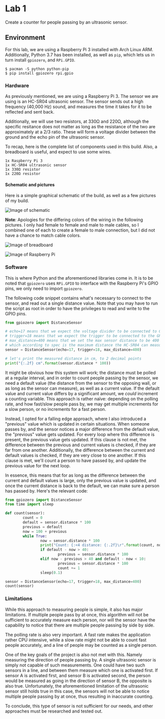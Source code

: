 # Lab 1
Create a counter for people passing by an ultrasonic sensor.

## Environment

For this lab, we are using a Raspberry Pi 3 installed with Arch Linux ARM.
Additionally, Python 3.7 has been installed, as well as `pip`, which lets us in turn install `gpiozero`, and `RPi.GPIO`.

```
$ pacman -S python python-pip
$ pip install gpiozero rpi.gpio
```

### Hardware

As previously mentioned, we are using a Raspberry Pi 3. The sensor we are using is an HC-SR04 ultrasonic sensor. 
The sensor sends out a high frequency (40,000 Hz) sound, and measures the time it takes for it to be reflected and sent back.

Additionally, we will use two resistors, at 330Ω and 220Ω, although the specific resitance does not matter
as long as the resistance of the two are approximately at a 2/3 ratio. 
These will form a voltage divider between the ground and the echo pin of the ultrasonic sensor.

To recap, here is the complete list of components used in this build. Also, a breadboard is useful, and expect to use some wires.

```
1x Raspberry Pi 3
1x HC-SR04 ultrasonic sensor
1x 330Ω resistor
1x 220Ω resistor
```

#### Schematic and pictures

Here is a simple graphical schematic of the build, as well as a few pictures of my build.

![Image of schematic](https://i.imgur.com/taGtrbJ.png)

**Note**: Apologies for the differing colors of the wiring in the following pictures. 
I only had female to female and male to male cables, so I combined one of each to create a female to male connection, 
but I did not have a chance to match cable colors.

![Image of breadboard](https://i.imgur.com/x92vYzz.jpg)

![Image of Raspberry Pi](https://i.imgur.com/VT5Q5my.jpg)

### Software

This is where Python and the aforementioned libraries come in. 
It is to be noted that `gpiozero` uses `RPi.GPIO` to interface with the Raspberry Pi's GPIO pins, we only need to import
`gpiozero`.

The following code snippet contains what's necessary to connect to the sensor, and read out a single distance value.
Note that you may have to run the script as root in order to have the privileges to read and write to the GPIO pins.

```python
from gpiozero import DistanceSensor

# echo=17 means that we expect the voltage divider to be connected to GPIO pin 17
# trigger=18 means that we expect the trigger to be connected to the GPIO pin 18
# max_distance=400 means that we set the max sensor distance to be 400 cm,
# which according to spec is the maximum distance the HC-SR04 can measure
sensor = DistanceSensor(echo=17, trigger=18, max_distance=400)

# let's print the measured distance in cm, to 2 decimal points
print("{:.2f} cm".format(sensor.distance * 100))
```

It might be obvious how this system will work; the distance must be polled at a regular interval,
and in order to count people passing by the sensor, we need a default value (the distance from the sensor to the opposing wall, 
or as long as the sensor can measure), as well as a current value. 
If the default value and current value differs by a significant amount, we *could* increment a counting variable.
This approach is rather naïve: depending on the polling rate, and how fast/slow people pass by, 
we may get multiple increments for a slow person, or no increments for a fast person. 

Instead, I opted for a falling edge approach, where I also introduced a "previous" value which is updated in certain situations.
When someone passes by, and the sensor notices a major difference from the default value, the "previous" value gets updated.
For every loop where this difference is present, the previous value gets updated.
If this clause is not met, the difference between the previous and current values is checked, if they are far from one another. 
Additionally, the difference between the current and default values is checked, if they are very close to one another.
If this clause is met, we'll count a person to have passed by, and update the previous value for the next loop.

In essence, this means that for as long as the difference between the current and default values is large, only the previous
value is updated, and once the current distance is back to the default, we can make sure a person has passed by. Here's the relevant code:

```python
from gpiozero import DistanceSensor
from time import sleep

def count(sensor):
        count = 0
        default = sensor.distance * 100
        previous = default
        now = 100 + previous
        while True:
                now = sensor.distance * 100
                print("Count: {:<4 distance: {:.2f}\r".format(count, now), end="")
                if default - now > 40:
                        previous = sensor.distance * 100
                elif now - previous > 40 and default - now < 10:
                        previous = sensor.distance * 100
                        count += 1
                sleep(0.1)

sensor = DistanceSensor(echo=17, trigger=18, max_distance=400)
count(sensor)
```


### Limitations

While this approach to measuring people is simple, it also has major limitations. 
If multiple people pass by at once, this algorithm will not be sufficient to accurately measure each person,
nor will the sensor have the capability to notice that there are multiple people passing by side by side.

The polling rate is also very important. A fast rate makes the application rather CPU intensive,
while a slow rate might not be able to count fast people accurately, and a line of people may be counted as a single person.

One of the key goals of the project is also not met with this. Namely measuring the direction of people passing by. 
A single ultrasonic sensor is simply not capable of such measurements. One could have two such sensors in a line, and
between them measure which one is activated first. If sensor A is activated first, and sensor B is activated second, 
the person would be measured as going in the direction of sensor B, the opposite is also true. 
Unfortunately, the aforementioned limitation of the ultrasonic sensor still holds true in this case, the sensors will not
be able to notice multiple people passing by at once, thus resulting in inaccurate counting.

To conclude, this type of sensor is not sufficient for our needs, and other approaches must be researched and tested out.
